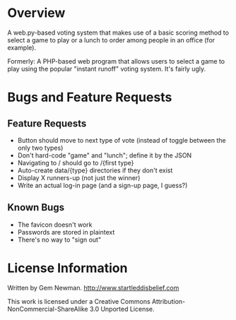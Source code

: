 Overview
========

A web.py-based voting system that makes use of a basic scoring method to select a game to play or a lunch to order among people in an office (for example).

Formerly: A PHP-based web program that allows users to select a game to play using the popular "instant runoff" voting system. It's fairly ugly.

Bugs and Feature Requests
=========================

Feature Requests
----------------

* Button should move to next type of vote (instead of toggle between the only two types)
* Don't hard-code "game" and "lunch"; define it by the JSON
* Navigating to / should go to /{first type}
* Auto-create data/{type} directories if they don't exist
* Display X runners-up (not just the winner)
* Write an actual log-in page (and a sign-up page, I guess?)

Known Bugs
----------

* The favicon doesn't work
* Passwords are stored in plaintext
* There's no way to "sign out"

License Information
===================

Written by Gem Newman.
http://www.startleddisbelief.com

This work is licensed under a Creative Commons Attribution-NonCommercial-ShareAlike 3.0 Unported License.
